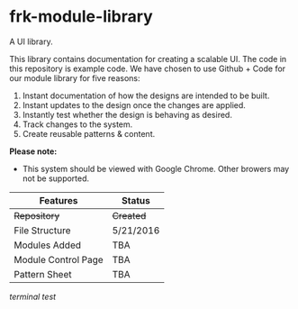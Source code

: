 # frk-module-library
A UI library.

This library contains documentation for creating a scalable UI. The code in this repository is example code. We have chosen to use Github + Code for our module library for five reasons:

1. Instant documentation of how the designs are intended to be built.
2. Instant updates to the design once the changes are applied.
3. Instantly test whether the design is behaving as desired.
4. Track changes to the system.
5. Create reusable patterns & content.

**Please note:**

- This system should be viewed with Google Chrome. Other browers may not be supported.

Features | Status
-------- | ------
~~Repository~~ | ~~Created~~
File Structure | 5/21/2016
Modules Added | TBA
Module Control Page | TBA
Pattern Sheet | TBA

_terminal test_